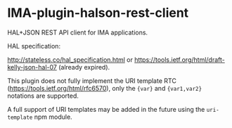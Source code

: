 # IMA-plugin-halson-rest-client

HAL+JSON REST API client for IMA applications.

HAL specification:

http://stateless.co/hal_specification.html or
https://tools.ietf.org/html/draft-kelly-json-hal-07 (already expired).

This plugin does not fully implement the URI template RTC
(https://tools.ietf.org/html/rfc6570), only the `{var}` and `{var1,var2}`
notations are supported.

A full support of URI templates may be added in the future using the
`uri-template` npm module.
